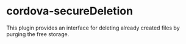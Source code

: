 # cordova-secureDeletion
This plugin provides an interface for deleting already created files by purging the free storage.
